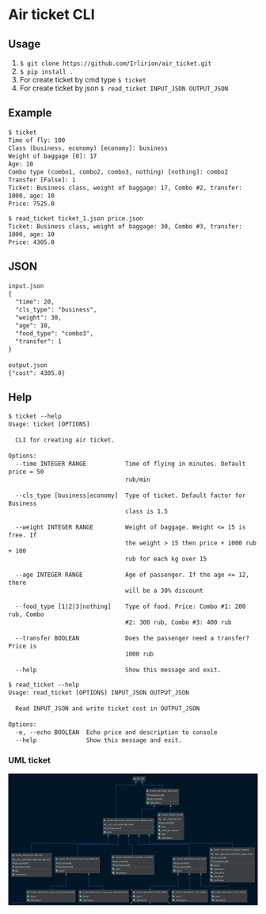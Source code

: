 # Air ticket CLI
## Usage
1. ``$ git clone https://github.com/Irlirion/air_ticket.git``
2. ``$ pip install .``
3. For create ticket by cmd type ``$ ticket``
4. For create ticket by json ``$ read_ticket INPUT_JSON OUTPUT_JSON``
## Example
````
$ ticket
Time of fly: 100
Class (business, economy) [economy]: business
Weight of baggage [0]: 17
Age: 10
Combo type (combo1, combo2, combo3, nothing) [nothing]: combo2
Transfer [False]: 1
Ticket: Business class, weight of baggage: 17, Combo #2, transfer: 1000, age: 10
Price: 7525.0
````
````
$ read_ticket ticket_1.json price.json
Ticket: Business class, weight of baggage: 30, Combo #3, transfer: 1000, age: 10
Price: 4305.0
````
## JSON
````
input.json
{
  "time": 20,
  "cls_type": "business",
  "weight": 30,
  "age": 10,
  "food_type": "combo3",
  "transfer": 1
}

output.json
{"cost": 4305.0}
````
## Help
````
$ ticket --help
Usage: ticket [OPTIONS]

  CLI for creating air ticket.

Options:
  --time INTEGER RANGE           Time of flying in minutes. Default price = 50
                                 rub/min

  --cls_type [business|economy]  Type of ticket. Default factor for Business
                                 class is 1.5

  --weight INTEGER RANGE         Weight of baggage. Weight <= 15 is free. If
                                 the weight > 15 then price + 1000 rub + 100
                                 rub for each kg over 15

  --age INTEGER RANGE            Age of passenger. If the age <= 12, there
                                 will be a 30% discount

  --food_type [1|2|3|nothing]    Type of food. Price: Combo #1: 200 rub, Combo
                                 #2: 300 rub, Combo #3: 400 rub

  --transfer BOOLEAN             Does the passenger need a transfer? Price is
                                 1000 rub

  --help                         Show this message and exit.
````
````
$ read_ticket --help
Usage: read_ticket [OPTIONS] INPUT_JSON OUTPUT_JSON

  Read INPUT_JSON and write ticket cost in OUTPUT_JSON

Options:
  -e, --echo BOOLEAN  Echo price and description to console
  --help              Show this message and exit.
````
### UML ticket
![UML diagram of ticket package](ticket.png)